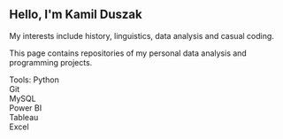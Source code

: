 ## Hello, I'm Kamil Duszak
My interests include history, linguistics, data analysis and casual coding.

This page contains repositories of my personal data analysis and programming projects.

Tools:
Python  
Git  
MySQL  
Power BI  
Tableau  
Excel  
